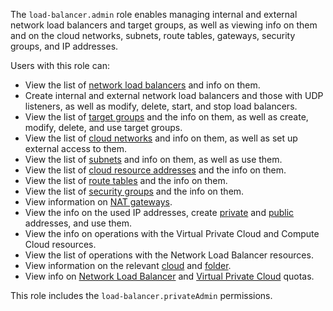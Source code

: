 The `load-balancer.admin` role enables managing internal and external network load balancers and target groups, as well as viewing info on them and on the cloud networks, subnets, route tables, gateways, security groups, and IP addresses.

Users with this role can:
* View the list of [network load balancers](../../network-load-balancer/concepts/index.md) and info on them.
* Create internal and external network load balancers and those with UDP listeners, as well as modify, delete, start, and stop load balancers.
* View the list of [target groups](../../network-load-balancer/concepts/target-resources.md) and the info on them, as well as create, modify, delete, and use target groups.
* View the list of [cloud networks](../../vpc/concepts/network.md#network) and info on them, as well as set up external access to them.
* View the list of [subnets](../../vpc/concepts/network.md#subnet) and info on them, as well as use them.
* View the list of [cloud resource addresses](../../vpc/concepts/address.md) and the info on them.
* View the list of [route tables](../../vpc/concepts/routing.md#rt-vpc) and the info on them.
* View the list of [security groups](../../vpc/concepts/security-groups.md) and the info on them.
* View information on [NAT gateways](../../vpc/concepts/gateways.md).
* View the info on the used IP addresses, create [private](../../vpc/concepts/address.md#internal-addresses) and [public](../../vpc/concepts/address.md#public-addresses) addresses, and use them.
* View the info on operations with the Virtual Private Cloud and Compute Cloud resources.
* View the list of operations with the Network Load Balancer resources.
* View information on the relevant [cloud](../../resource-manager/concepts/resources-hierarchy.md#cloud) and [folder](../../resource-manager/concepts/resources-hierarchy.md#folder).
* View info on [Network Load Balancer](../../network-load-balancer/concepts/limits.md#load-balancer-quotas) and [Virtual Private Cloud](../../vpc/concepts/limits.md#vpc-quotas) quotas.

This role includes the `load-balancer.privateAdmin` permissions.